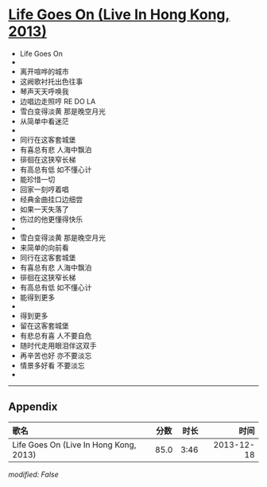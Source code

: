 # [Life Goes On (Live In Hong Kong, 2013)](https://music.163.com/song?id=28160870)

* Life Goes On
* 
* 离开喧哗的城市
* 这阙歌衬托出色往事
* 琴声天天呼唤我
* 边唱边走照哼 RE DO LA
* 雪白变得淡黄 那是晚空月光
* 从简单中看迷茫
* 
* 同行在这客套城堡
* 有喜总有悲 人海中飘泊
* 徘徊在这狭窄长梯
* 有高总有低  如不懂心计
* 能珍惜一切
* 回家一刻哼着唱
* 经典金曲挂口边细尝
* 如果一天失落了
* 伤过的他更懂得快乐
* 
* 雪白变得淡黄 那是晚空月光
* 来简单的向前看
* 同行在这客套城堡
* 有喜总有悲 人海中飘泊
* 徘徊在这狭窄长梯
* 有高总有低 如不懂心计
* 能得到更多
* 
* 得到更多
* 留在这客套城堡
* 有悲总有喜  人不要自危
* 随时代走用眼泪伴这双手
* 再辛苦也好  亦不要淡忘
* 情景多好看  不要淡忘
* 


---

## Appendix

|歌名|分数|时长|时间|
|:---|:---:|---:|---:|
|Life Goes On (Live In Hong Kong, 2013)|85.0|3:46|2013-12-18

*modified: False*